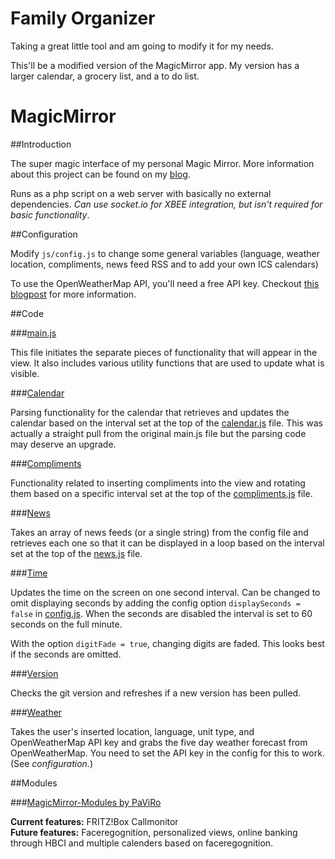 Family Organizer
================

Taking a great little tool and am going to modify it for my needs.

This'll be a modified version of the MagicMirror app. My version has a larger calendar, a grocery list, and a to do list.


MagicMirror
===========

##Introduction

The super magic interface of my personal Magic Mirror. More information about this project can be found on my [blog](http://michaelteeuw.nl/tagged/magicmirror).

Runs as a php script on a web server with basically no external dependencies. *Can use socket.io for XBEE integration, but isn't required for basic functionality*.


##Configuration

Modify `js/config.js` to change some general variables (language, weather location, compliments, news feed RSS and to add your own ICS calendars)

To use the OpenWeatherMap API, you'll need a free API key. Checkout [this blogpost](http://michaelteeuw.nl/post/131504229357/what-happened-to-the-weather) for more information.

##Code

###[main.js](js/main.js)

This file initiates the separate pieces of functionality that will appear in the view.  It also includes various utility functions that are used to update what is visible.

###[Calendar](js/calendar)

Parsing functionality for the calendar that retrieves and updates the calendar based on the interval set at the top of the [calendar.js](js/calendar/calendar.js) file. This was actually a straight pull from the original main.js file but the parsing code may deserve an upgrade.

###[Compliments](js/compliments)

Functionality related to inserting compliments into the view and rotating them based on a specific interval set at the top of the [compliments.js](js/compliments/compliments.js) file.

###[News](js/news)

Takes an array of news feeds (or a single string) from the config file and retrieves each one so that it can be displayed in a loop based on the interval set at the top of the [news.js](js/news/news.js) file.

###[Time](js/time)

Updates the time on the screen on one second interval. Can be changed to omit displaying seconds by adding the config option ```displaySeconds = false``` in [config.js](js/config.js). When the seconds are disabled the interval is set to 60 seconds on the full minute.

With the option ```digitFade = true```, changing digits are faded. This looks best if the seconds are omitted.

###[Version](js/version)

Checks the git version and refreshes if a new version has been pulled.

###[Weather](js/weather)

Takes the user's inserted location, language, unit type, and OpenWeatherMap API key and grabs the five day weather forecast from OpenWeatherMap. You need to set the API key in the config for this to work. (See *configuration*.)

##Modules

###[MagicMirror-Modules by PaViRo](https://github.com/paviro/MagicMirror-Modules)

**Current features:** FRITZ!Box Callmonitor <br>
**Future features:** Faceregognition, personalized views, online banking through HBCI and multiple calenders based on faceregognition.
